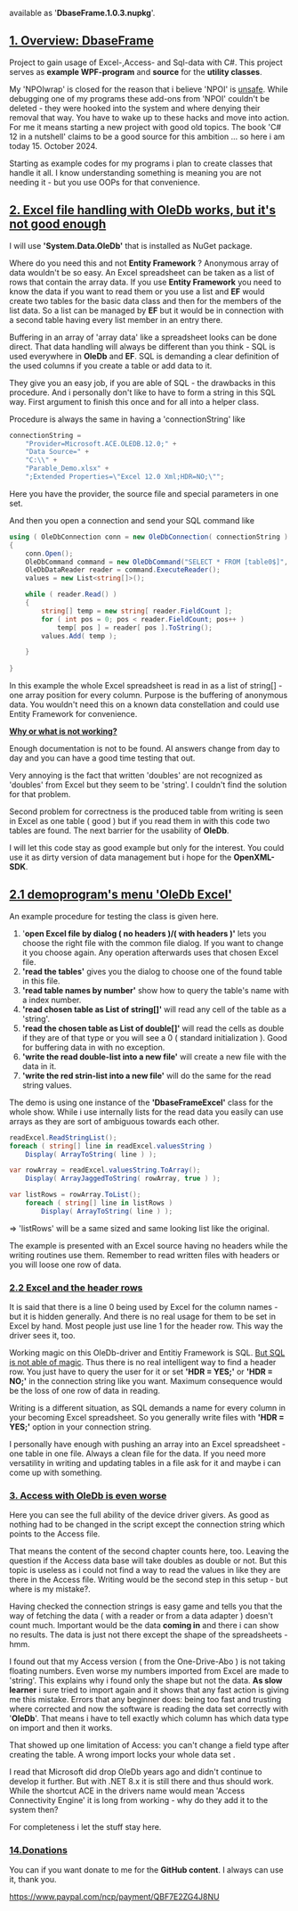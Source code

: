 available as '**DbaseFrame.1.0.3.nupkg**'.



## <u>1. Overview: DbaseFrame</u>

Project to gain usage of Excel-,Access-  and Sql-data with C#. This project serves as **example WPF-program** and **source** for the **utility classes**.

My 'NPOIwrap' is closed for the reason that i believe 'NPOI' is <u>unsafe</u>. While debugging one of my programs these add-ons from 'NPOI' couldn't be deleted - they were hooked into the system and where denying their removal that way. You have to wake up to these hacks and move into action. For me it means starting  a new project with good old topics. The book 'C# 12 in a nutshell' claims to be a good source for this ambition ... so here i am today 15. October 2024.

Starting as example codes for my programs i plan to create classes that handle it all. I know understanding something is meaning you are not needing it - but you use OOPs for that convenience.

## <u>2. Excel file handling with OleDb works, but it's not good enough</u>

I will use **'System.Data.OleDb'** that is installed as NuGet package.

Where do you need this and not **Entity Framework** ? Anonymous array of data wouldn't be so easy. An Excel spreadsheet can be taken as a list of rows that contain the array data. If you use **Entity Framework** you need to know the data if you want to read them or you use a list and **EF** would create two tables for the basic data class and then for the members of the list data. So a list can be managed by **EF** but it would be in connection with a second table having every list member in an entry there. 

Buffering in an array of 'array data' like a spreadsheet looks can be done direct. That data handling will always be different than you think - SQL is used everywhere in **OleDb** and **EF**.  SQL is demanding a clear definition of the used columns if you create a table or add data to it.

They give you an easy job, if you are able of SQL - the drawbacks in this procedure. And i personally don't like to have to form a string in this SQL way. First argument to finish this once and for all into a helper class.

Procedure is always the same in having a 'connectionString' like 

```c#
connectionString = 
    "Provider=Microsoft.ACE.OLEDB.12.0;" +
    "Data Source=" +
    "C:\\" + 
    "Parable_Demo.xlsx" +
	";Extended Properties=\"Excel 12.0 Xml;HDR=NO;\"";
```

Here you have the provider, the source file and special parameters in one set.

And then you open a connection and send your SQL command like

```c#
using ( OleDbConnection conn = new OleDbConnection( connectionString ) )
{
    conn.Open();
    OleDbCommand command = new OleDbCommand("SELECT * FROM [table0$]", conn);
    OleDbDataReader reader = command.ExecuteReader();
    values = new List<string[]>();

    while ( reader.Read() )
    {
        string[] temp = new string[ reader.FieldCount ];
        for ( int pos = 0; pos < reader.FieldCount; pos++ )
            temp[ pos ] = reader[ pos ].ToString();
        values.Add( temp );

    }
            
}
```

In this example the whole Excel spreadsheet is read in as a list of string[] - one array position for every column. Purpose is the buffering of anonymous data. You wouldn't need this on a known data constellation and could use Entity Framework for convenience.

**<u>Why or what is not working?</u>**

Enough documentation is not to be found. AI answers change from day to day and you can have a good time testing that out.

Very annoying is the fact that written 'doubles' are not recognized as 'doubles' from Excel but they seem to be 'string'. I couldn't find the solution for that problem.

Second problem for correctness is the produced table from writing is seen in Excel as one table ( good ) but if you read them in with this code two tables are found. The next barrier for the usability of **OleDb**.

I will let this code stay as good example but only for the interest. You could use it as dirty version of data management but i hope for the **OpenXML-SDK**.

## <u>2.1 demoprogram's menu 'OleDb Excel'</u>

An example procedure for testing the class is given here.

1. '**open Excel file by dialog ( no headers )/( with headers )'** lets you choose the right file with the common file dialog. If you want to change it you choose again. Any operation afterwards uses that chosen Excel file.
2. **'read the tables'** gives you the dialog to choose one of the found table in this file.
3. **'read table names by number'** show how to query the table's name with a index number.
4. **'read chosen table as List of string[]'** will read any cell of the table as a 'string'.
5. **'read the chosen table as List of double[]'** will read the cells as double if they are of that type or you will see a 0 ( standard initialization ). Good for buffering data in with no exception.
6. **'write the read double-list into a new file'** will create a new file with the data in it.
7. **'write the red strin-list into a new file'** will do the same for the read string values.

The demo is using one instance of the **'DbaseFrameExcel'** class for the whole show. While i use internally lists for the read data you easily can use arrays as they are sort of ambiguous towards each other.

```c#
readExcel.ReadStringList();
foreach ( string[] line in readExcel.valuesString )
    Display( ArrayToString( line ) );

var rowArray = readExcel.valuesString.ToArray();
	Display( ArrayJaggedToString( rowArray, true ) );

var listRows = rowArray.ToList();
    foreach ( string[] line in listRows )
        Display( ArrayToString( line ) );
```

=> 'listRows' will be a same sized and same looking list like the original.

The example is presented with an Excel source having no headers while the writing routines use them. Remember to read written files with headers or you will loose one row of data.

### <u>2.2 Excel and the header rows</u>

It is said that there is a line 0 being used by Excel for the column names - but it is hidden generally. And there is no real usage for them to be set in Excel by hand. Most people just use line 1 for the header row. This way the driver sees it, too.

Working magic on this OleDb-driver and Entitiy Framework is SQL. <u>But SQL is not able of magic</u>. Thus there is no real intelligent way to find a header row. You just have to query the user for it or set **'HDR = YES;'** or **'HDR = NO;'** in the connection string like you want. Maximum consequence would be the loss of one row of data in reading.

Writing is a different situation, as SQL demands a name for every column in your becoming Excel spreadsheet. So you generally write files with **'HDR = YES;'** option in your connection string.

I personally have enough with pushing an array into an Excel spreadsheet - one table in one file. Always a clean file for the data. If you need more versatility in writing and updating tables in a file ask for it and maybe i can come up with something.

### <u>3. Access with OleDb is even worse</u>

Here you can see the full ability of the device driver givers. As good as nothing had to be changed in the script except the connection string which points to the Access file.

That means the content of the second chapter counts here, too. Leaving the question if the Access data base will take doubles as double or not. But this topic is useless as i could not find a way to read the values in like they are there in the Access file. Writing would be the second step in this setup - but where is my mistake?.

Having checked the connection strings is easy game and tells you that the way of fetching the data ( with a reader or from a data adapter ) doesn't count much. Important would be the data **coming in** and there i can show no results. The data is just not there except the shape of the spreadsheets - hmm.

I found out that my Access version ( from the One-Drive-Abo ) is not taking floating numbers. Even worse my numbers imported from Excel are made to 'string'. This explains why i found only the shape but not the data. **As slow learner** i sure tried to import again and it shows that any fast action is giving me this mistake. Errors that any beginner does: being too fast and trusting where corrected and now the software is reading the data set correctly with '**OleDb**'. That means i have to tell exactly which column has which data type on import and then it works.

That showed up one limitation of Access: you can't change a field type after creating the table. A wrong import locks your whole data set .

I read that Microsoft did drop OleDb years ago and didn't continue to develop it further. But with .NET 8.x it is still there and thus should work. While the shortcut ACE in the drivers name would mean 'Access Connectivity Engine' it is long from working - why do they add it to the system then?

For completeness i let the stuff stay here.



### <u>14.Donations</u>

You can if you want donate to me for the **GitHub content**. I always can use it, thank you.

https://www.paypal.com/ncp/payment/QBF7E2ZG4J8NU



